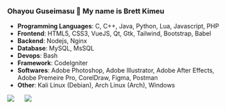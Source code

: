 ### Ohayou Guseimasu 👋 My name is Brett Kimeu




<!--
**BrtPx/BrtPx** is a ✨ _special_ ✨ repository because its `README.md` (this file) appears on your GitHub profile.

Here are some ideas to get you started:

- 🔭 I’m currently working on ...
- 🌱 I’m currently learning ...
- 👯 I’m looking to collaborate on ...
- 🤔 I’m looking for help with ...
- 💬 Ask me about ...
- 📫 How to reach me: ...
- 😄 Pronouns: ...
- ⚡ Fun fact: ...
-->
* **Programming Languages**: C, C++, Java, Python, Lua, Javascript, PHP
* **Frontend**: HTML5, CSS3, VueJS, Qt, Gtk, Tailwind, Bootstrap, Babel 
* **Backend**: Nodejs, Nginx
* **Database**: MySQL, MsSQL
* **Devops**: Bash
* **Framework**: CodeIgniter
* **Softwares**: Adobe Photoshop, Adobe Illustrator, Adobe After Effects, Adobe Premeire Pro, CorelDraw, Figma, Postman
* **Other**: Kali Linux (Debian), Arch Linux (Arch), Windows

<p><img src="https://github-readme-stats.vercel.app/api/top-langs/?username=BrtPX&layout=compact&langs_count=7&theme=algolia" />&nbsp; &nbsp; &nbsp; <img src="https://github-readme-stats.vercel.app/api?username=BrtPx&&count_private=true&show_icons=true&theme=algolia" /></p> 
